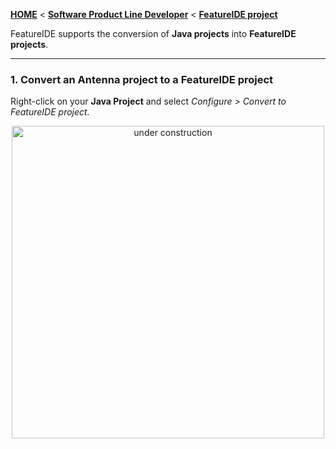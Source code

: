 <!-- Breadcrumb -->
[**HOME**](https://github.com/FeatureIDE/FeatureIDE/wiki) < [**Software Product Line Developer**](https://github.com/FeatureIDE/FeatureIDE/wiki/Software-Product-Line-Developer) < [**FeatureIDE project**](https://github.com/FeatureIDE/FeatureIDE/wiki/FeatureIDE-project)

<!-- Introduction -->
FeatureIDE supports the conversion of **Java projects** into **FeatureIDE projects**.

<!-- Content -->

***

### 1. Convert an Antenna project to a FeatureIDE project
Right-click on your **Java Project** and select _Configure > Convert to FeatureIDE project._

<td width="350px"> <p align="center">
<img height="500px" alt="under construction" src="https://raw.githubusercontent.com/wiki/FeatureIDE/FeatureIDE/Assets/FeatureHouseImport/Convertmenu.png">
</p></td>